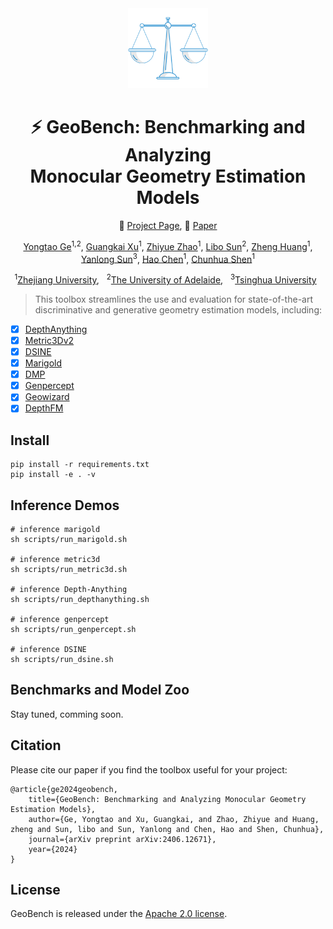 <div align="center">
<img src="./assets/logo.png" width="128"/>

# ⚡ GeoBench: Benchmarking and Analyzing <br> Monocular Geometry Estimation Models

🔰 [Project Page](https://yongtaoge.github.io/projects/geobench/), 📑 [Paper](https://arxiv.org/abs/2406.12671)
    
[Yongtao Ge]()<sup>1,</sup><sup>2</sup>, [Guangkai Xu]()<sup>1</sup>, [Zhiyue Zhao]()<sup>1</sup>, [Libo Sun]()<sup>2</sup>, [Zheng Huang]()<sup>1</sup>, [Yanlong Sun]()<sup>3</sup>, [Hao Chen]()<sup>1</sup>, [Chunhua Shen]()<sup>1</sup>

<sup>1</sup>[Zhejiang University](https://www.zju.edu.cn/english/), &nbsp;
<sup>2</sup>[The University of Adelaide](https://www.adelaide.edu.au/aiml/), &nbsp;
<sup>3</sup>[Tsinghua University](https://www.tsinghua.edu.cn/en/) &nbsp;


</div>

> This toolbox streamlines the use and evaluation for state-of-the-art discriminative and generative geometry estimation models, including:

- [x] [DepthAnything](https://arxiv.org/abs/2401.10891)
- [x] [Metric3Dv2](https://arxiv.org/abs/2404.15506)
- [x] [DSINE](https://arxiv.org/abs/2403.00712)
- [x] [Marigold](https://arxiv.org/abs/2312.02145)
- [x] [DMP](https://arxiv.org/abs/2311.18832)
- [x] [Genpercept](https://arxiv.org/abs/2403.06090)
- [x] [Geowizard](https://arxiv.org/abs/2403.12013)
- [x] [DepthFM](https://arxiv.org/abs/2403.13788)

## Install
```
pip install -r requirements.txt
pip install -e . -v
```

## Inference Demos
```
# inference marigold
sh scripts/run_marigold.sh

# inference metric3d
sh scripts/run_metric3d.sh

# inference Depth-Anything
sh scripts/run_depthanything.sh

# inference genpercept
sh scripts/run_genpercept.sh

# inference DSINE
sh scripts/run_dsine.sh
```

## Benchmarks and Model Zoo

Stay tuned, comming soon.


## Citation
Please cite our paper if you find the toolbox useful for your project:
```
@article{ge2024geobench,
    title={GeoBench: Benchmarking and Analyzing Monocular Geometry Estimation Models},
    author={Ge, Yongtao and Xu, Guangkai, and Zhao, Zhiyue and Huang, zheng and Sun, libo and Sun, Yanlong and Chen, Hao and Shen, Chunhua},
    journal={arXiv preprint arXiv:2406.12671},
    year={2024}
}

```
## License

GeoBench is released under the [Apache 2.0 license](LICENSE).